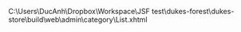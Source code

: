 C:\Users\DucAnh\Dropbox\Workspace\JSF test\dukes-forest\dukes-store\build\web\admin\category\List.xhtml
